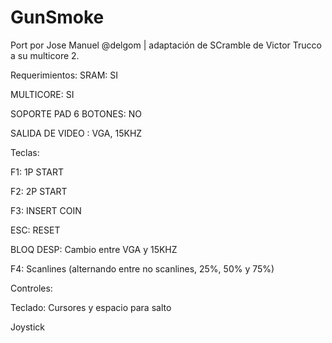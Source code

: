 # GunSmoke

Port por Jose Manuel @delgom | adaptación de SCramble de Victor Trucco a su multicore 2.

Requerimientos:
SRAM: SI

MULTICORE: SI

SOPORTE PAD 6 BOTONES: NO

SALIDA DE VIDEO : VGA, 15KHZ

Teclas:

F1: 1P START

F2: 2P START

F3: INSERT COIN

ESC: RESET

BLOQ DESP: Cambio entre VGA y 15KHZ

F4: Scanlines (alternando entre no scanlines, 25%, 50% y 75%)

Controles:

Teclado: Cursores y espacio para salto

Joystick

